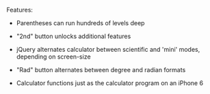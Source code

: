 Features:

- Parentheses can run hundreds of levels deep

- "2nd" button unlocks additional features

- jQuery alternates calculator between scientific and 'mini' modes, depending on screen-size

- "Rad" button alternates between degree and radian formats

- Calculator functions just as the calculator program on an iPhone 6
